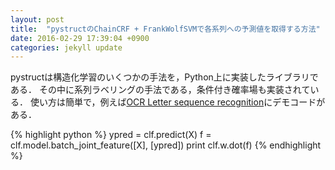 ```yaml
---
layout: post
title:  "pystructのChainCRF + FrankWolfSVMで各系列への予測値を取得する方法"
date: 2016-02-29 17:39:04 +0900
categories: jekyll update
---
```

pystructは構造化学習のいくつかの手法を，Python上に実装したライブラリである．
その中に系列ラベリングの手法である，条件付き確率場も実装されている．
使い方は簡単で，例えば[OCR Letter sequence recognition][pystruct-ocr-demo]にデモコードがある．

{% highlight python %}
ypred = clf.predict(X)
f = clf.model.batch_joint_feature([X], [ypred])
print clf.w.dot(f)
{% endhighlight %}


[pystruct-ocr-demo]: https://pystruct.github.io/auto_examples/plot_letters.html#sphx-glr-auto-examples-plot-letters-py
